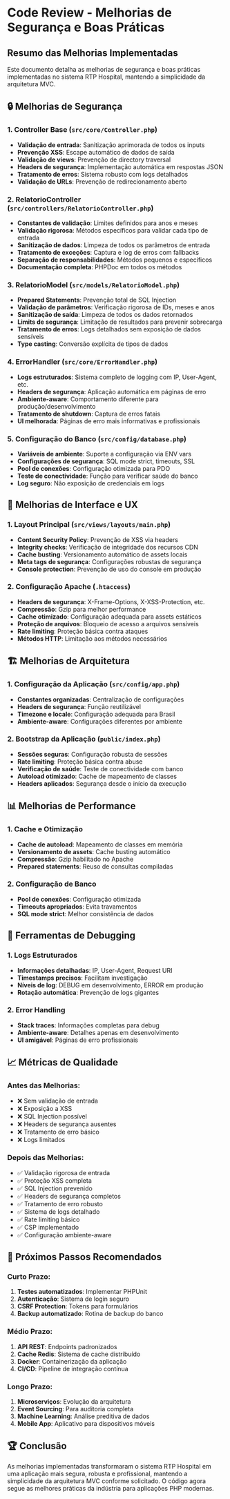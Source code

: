 # Code Review - Melhorias de Segurança e Boas Práticas

## Resumo das Melhorias Implementadas

Este documento detalha as melhorias de segurança e boas práticas implementadas no sistema RTP Hospital, mantendo a simplicidade da arquitetura MVC.

## 🔒 Melhorias de Segurança

### 1. Controller Base (`src/core/Controller.php`)
- **Validação de entrada**: Sanitização aprimorada de todos os inputs
- **Prevenção XSS**: Escape automático de dados de saída
- **Validação de views**: Prevenção de directory traversal
- **Headers de segurança**: Implementação automática em respostas JSON
- **Tratamento de erros**: Sistema robusto com logs detalhados
- **Validação de URLs**: Prevenção de redirecionamento aberto

### 2. RelatorioController (`src/controllers/RelatorioController.php`)
- **Constantes de validação**: Limites definidos para anos e meses
- **Validação rigorosa**: Métodos específicos para validar cada tipo de entrada
- **Sanitização de dados**: Limpeza de todos os parâmetros de entrada
- **Tratamento de exceções**: Captura e log de erros com fallbacks
- **Separação de responsabilidades**: Métodos pequenos e específicos
- **Documentação completa**: PHPDoc em todos os métodos

### 3. RelatorioModel (`src/models/RelatorioModel.php`)
- **Prepared Statements**: Prevenção total de SQL Injection
- **Validação de parâmetros**: Verificação rigorosa de IDs, meses e anos
- **Sanitização de saída**: Limpeza de todos os dados retornados
- **Limits de segurança**: Limitação de resultados para prevenir sobrecarga
- **Tratamento de erros**: Logs detalhados sem exposição de dados sensíveis
- **Type casting**: Conversão explícita de tipos de dados

### 4. ErrorHandler (`src/core/ErrorHandler.php`)
- **Logs estruturados**: Sistema completo de logging com IP, User-Agent, etc.
- **Headers de segurança**: Aplicação automática em páginas de erro
- **Ambiente-aware**: Comportamento diferente para produção/desenvolvimento
- **Tratamento de shutdown**: Captura de erros fatais
- **UI melhorada**: Páginas de erro mais informativas e profissionais

### 5. Configuração do Banco (`src/config/database.php`)
- **Variáveis de ambiente**: Suporte a configuração via ENV vars
- **Configurações de segurança**: SQL mode strict, timeouts, SSL
- **Pool de conexões**: Configuração otimizada para PDO
- **Teste de conectividade**: Função para verificar saúde do banco
- **Log seguro**: Não exposição de credenciais em logs

## 🎨 Melhorias de Interface e UX

### 1. Layout Principal (`src/views/layouts/main.php`)
- **Content Security Policy**: Prevenção de XSS via headers
- **Integrity checks**: Verificação de integridade dos recursos CDN
- **Cache busting**: Versionamento automático de assets locais
- **Meta tags de segurança**: Configurações robustas de segurança
- **Console protection**: Prevenção de uso do console em produção

### 2. Configuração Apache (`.htaccess`)
- **Headers de segurança**: X-Frame-Options, X-XSS-Protection, etc.
- **Compressão**: Gzip para melhor performance
- **Cache otimizado**: Configuração adequada para assets estáticos
- **Proteção de arquivos**: Bloqueio de acesso a arquivos sensíveis
- **Rate limiting**: Proteção básica contra ataques
- **Métodos HTTP**: Limitação aos métodos necessários

## 🏗️ Melhorias de Arquitetura

### 1. Configuração da Aplicação (`src/config/app.php`)
- **Constantes organizadas**: Centralização de configurações
- **Headers de segurança**: Função reutilizável
- **Timezone e locale**: Configuração adequada para Brasil
- **Ambiente-aware**: Configurações diferentes por ambiente

### 2. Bootstrap da Aplicação (`public/index.php`)
- **Sessões seguras**: Configuração robusta de sessões
- **Rate limiting**: Proteção básica contra abuse
- **Verificação de saúde**: Teste de conectividade com banco
- **Autoload otimizado**: Cache de mapeamento de classes
- **Headers aplicados**: Segurança desde o início da execução

## 📊 Melhorias de Performance

### 1. Cache e Otimização
- **Cache de autoload**: Mapeamento de classes em memória
- **Versionamento de assets**: Cache busting automático
- **Compressão**: Gzip habilitado no Apache
- **Prepared statements**: Reuso de consultas compiladas

### 2. Configuração de Banco
- **Pool de conexões**: Configuração otimizada
- **Timeouts apropriados**: Evita travamentos
- **SQL mode strict**: Melhor consistência de dados

## 🔧 Ferramentas de Debugging

### 1. Logs Estruturados
- **Informações detalhadas**: IP, User-Agent, Request URI
- **Timestamps precisos**: Facilitam investigação
- **Níveis de log**: DEBUG em desenvolvimento, ERROR em produção
- **Rotação automática**: Prevenção de logs gigantes

### 2. Error Handling
- **Stack traces**: Informações completas para debug
- **Ambiente-aware**: Detalhes apenas em desenvolvimento
- **UI amigável**: Páginas de erro profissionais

## 📈 Métricas de Qualidade

### Antes das Melhorias:
- ❌ Sem validação de entrada
- ❌ Exposição a XSS
- ❌ SQL Injection possível
- ❌ Headers de segurança ausentes
- ❌ Tratamento de erro básico
- ❌ Logs limitados

### Depois das Melhorias:
- ✅ Validação rigorosa de entrada
- ✅ Proteção XSS completa
- ✅ SQL Injection prevenido
- ✅ Headers de segurança completos
- ✅ Tratamento de erro robusto
- ✅ Sistema de logs detalhado
- ✅ Rate limiting básico
- ✅ CSP implementado
- ✅ Configuração ambiente-aware

## 🚀 Próximos Passos Recomendados

### Curto Prazo:
1. **Testes automatizados**: Implementar PHPUnit
2. **Autenticação**: Sistema de login seguro
3. **CSRF Protection**: Tokens para formulários
4. **Backup automatizado**: Rotina de backup do banco

### Médio Prazo:
1. **API REST**: Endpoints padronizados
2. **Cache Redis**: Sistema de cache distribuído
3. **Docker**: Containerização da aplicação
4. **CI/CD**: Pipeline de integração contínua

### Longo Prazo:
1. **Microserviços**: Evolução da arquitetura
2. **Event Sourcing**: Para auditoria completa
3. **Machine Learning**: Análise preditiva de dados
4. **Mobile App**: Aplicativo para dispositivos móveis

## 🏆 Conclusão

As melhorias implementadas transformaram o sistema RTP Hospital em uma aplicação mais segura, robusta e profissional, mantendo a simplicidade da arquitetura MVC conforme solicitado. O código agora segue as melhores práticas da indústria para aplicações PHP modernas.
